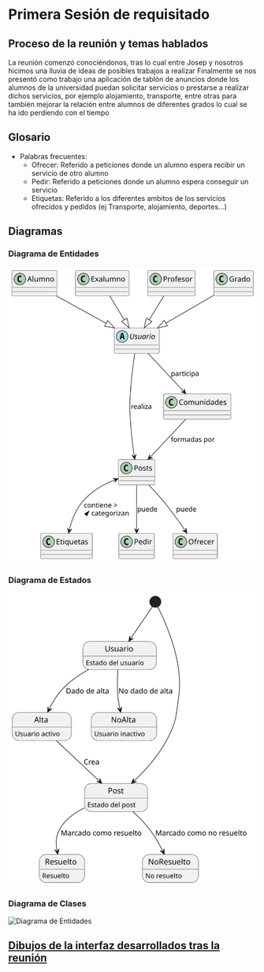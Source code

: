 # Primera Sesión de requisitado

## Proceso de la reunión y temas hablados

La reunión comenzó conociéndonos, tras lo cual entre Josep y nosotros hicimos una lluvia de ideas de posibles trabajos a realizar
Finalmente se nos presentó como trabajo una aplicación de tablón de anuncios donde los alumnos de la universidad puedan solicitar servicios o prestarse a realizar dichos servicios, por ejemplo alojamiento, transporte, entre otras para también mejorar la relación entre alumnos de diferentes grados lo cual se ha ido perdiendo con el tiempo

## Glosario

- Palabras frecuentes:
  - Ofrecer: Referido a peticiones donde un alumno espera recibir un servicio de otro alumno
  - Pedir: Referido a peticiones donde un alumno espera conseguir un servicio
  - Etiquetas: Referido a los diferentes ambitos de los servicios ofrecidos y pedidos (ej Transporte, alojamiento, deportes...)

## Diagramas

### Diagrama de Entidades
![Diagrama de Entidades](../../images/modelosUML%20-%20SVG/1ª_Iteración/Diagrama_Entidades.svg)
### Diagrama de Estados
![Diagrama de Estados](../../images/modelosUML%20-%20SVG/1ª_Iteración/Diagrama_Estados.svg)
### Diagrama de Clases
![Diagrama de Entidades](../../images/modelosUML%20-%20SVG/1ªIteración/Diagrama_clases.svg)

## [Dibujos de la interfaz desarrollados tras la reunión](../images/interfaz)

